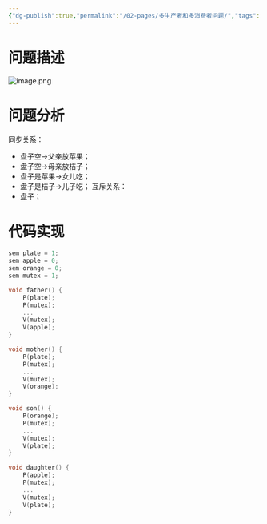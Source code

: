 ```yaml
---
{"dg-publish":true,"permalink":"/02-pages/多生产者和多消费者问题/","tags":["personal/blog","algorithm/多线程","os/process","os/thread"]}
---
```


# 问题描述
![image.png](https://yelanyanyu-img-bed.oss-cn-hangzhou.aliyuncs.com/img/blog/2024/11/20241112201506.png)

# 问题分析
同步关系：
 - 盘子空->父亲放苹果；
 - 盘子空->母亲放桔子；
 - 盘子是苹果->女儿吃；
 - 盘子是桔子->儿子吃；
互斥关系：
 - 盘子；

# 代码实现

```c
sem plate = 1;
sem apple = 0;
sem orange = 0;
sem mutex = 1;

void father() {
	P(plate);
	P(mutex);
	...
	V(mutex);
	V(apple);
}

void mother() {
	P(plate);
	P(mutex);
	...
	V(mutex);
	V(orange);
}

void son() {
	P(orange);
	P(mutex);
	...
	V(mutex);
	V(plate);
}

void daughter() {
	P(apple);
	P(mutex);
	...
	V(mutex);
	V(plate);
}
```
